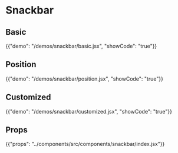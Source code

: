 # Snackbar

## Basic

{{"demo": "/demos/snackbar/basic.jsx", "showCode": "true"}}

## Position

{{"demo": "/demos/snackbar/position.jsx", "showCode": "true"}}

## Customized

{{"demo": "/demos/snackbar/customized.jsx", "showCode": "true"}}

## Props

{{"props": "../components/src/components/snackbar/index.jsx"}}

